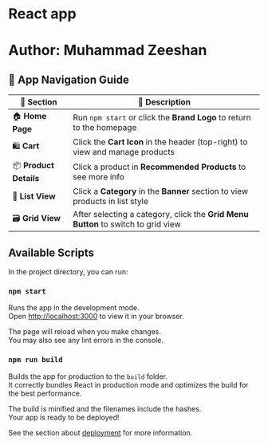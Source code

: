 # React app

# Author: Muhammad Zeeshan

## 🧭 App Navigation Guide

| 🔗 Section             | 📝 Description                                                                    |
| ---------------------- | --------------------------------------------------------------------------------- |
| 🏠 **Home Page**       | Run `npm start` or click the **Brand Logo** to return to the homepage             |
| 🛍️ **Cart**            | Click the **Cart Icon** in the header (top-right) to view and manage products     |
| 📦 **Product Details** | Click a product in **Recommended Products** to see more info                      |
| 📃 **List View**       | Click a **Category** in the **Banner** section to view products in list style     |
| 🗃️ **Grid View**       | After selecting a category, click the **Grid Menu Button** to switch to grid view |

## Available Scripts

In the project directory, you can run:

### `npm start`

Runs the app in the development mode.\
Open [http://localhost:3000](http://localhost:3000) to view it in your browser.

The page will reload when you make changes.\
You may also see any lint errors in the console.

### `npm run build`

Builds the app for production to the `build` folder.\
It correctly bundles React in production mode and optimizes the build for the best performance.

The build is minified and the filenames include the hashes.\
Your app is ready to be deployed!

See the section about [deployment](https://facebook.github.io/create-react-app/docs/deployment) for more information.
